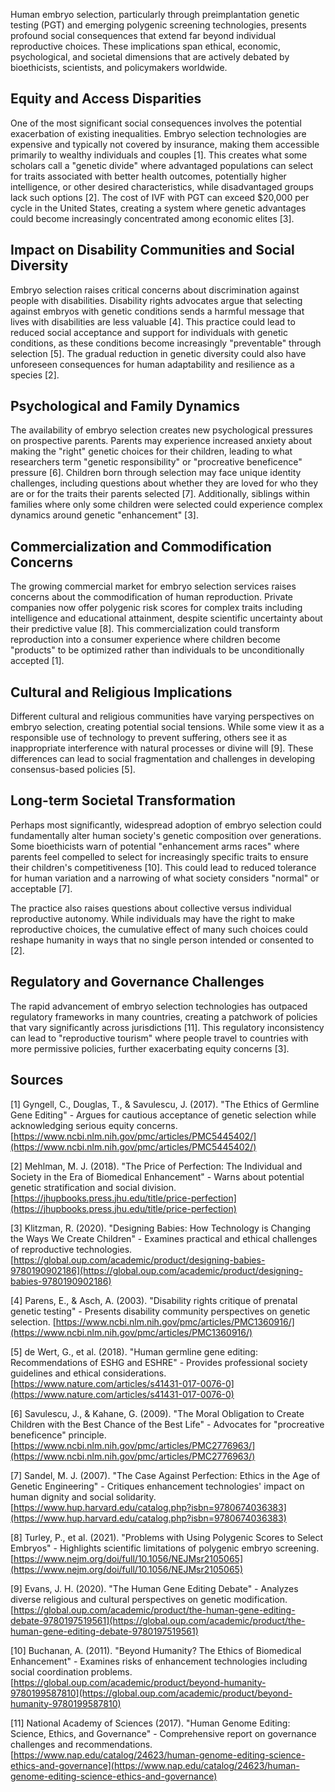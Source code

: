 Human embryo selection, particularly through preimplantation genetic testing (PGT) and emerging polygenic screening technologies, presents profound social consequences that extend far beyond individual reproductive choices. These implications span ethical, economic, psychological, and societal dimensions that are actively debated by bioethicists, scientists, and policymakers worldwide.

## Equity and Access Disparities

One of the most significant social consequences involves the potential exacerbation of existing inequalities. Embryo selection technologies are expensive and typically not covered by insurance, making them accessible primarily to wealthy individuals and couples [1]. This creates what some scholars call a "genetic divide" where advantaged populations can select for traits associated with better health outcomes, potentially higher intelligence, or other desired characteristics, while disadvantaged groups lack such options [2]. The cost of IVF with PGT can exceed $20,000 per cycle in the United States, creating a system where genetic advantages could become increasingly concentrated among economic elites [3].

## Impact on Disability Communities and Social Diversity

Embryo selection raises critical concerns about discrimination against people with disabilities. Disability rights advocates argue that selecting against embryos with genetic conditions sends a harmful message that lives with disabilities are less valuable [4]. This practice could lead to reduced social acceptance and support for individuals with genetic conditions, as these conditions become increasingly "preventable" through selection [5]. The gradual reduction in genetic diversity could also have unforeseen consequences for human adaptability and resilience as a species [2].

## Psychological and Family Dynamics

The availability of embryo selection creates new psychological pressures on prospective parents. Parents may experience increased anxiety about making the "right" genetic choices for their children, leading to what researchers term "genetic responsibility" or "procreative beneficence" pressure [6]. Children born through selection may face unique identity challenges, including questions about whether they are loved for who they are or for the traits their parents selected [7]. Additionally, siblings within families where only some children were selected could experience complex dynamics around genetic "enhancement" [3].

## Commercialization and Commodification Concerns

The growing commercial market for embryo selection services raises concerns about the commodification of human reproduction. Private companies now offer polygenic risk scores for complex traits including intelligence and educational attainment, despite scientific uncertainty about their predictive value [8]. This commercialization could transform reproduction into a consumer experience where children become "products" to be optimized rather than individuals to be unconditionally accepted [1].

## Cultural and Religious Implications

Different cultural and religious communities have varying perspectives on embryo selection, creating potential social tensions. While some view it as a responsible use of technology to prevent suffering, others see it as inappropriate interference with natural processes or divine will [9]. These differences can lead to social fragmentation and challenges in developing consensus-based policies [5].

## Long-term Societal Transformation

Perhaps most significantly, widespread adoption of embryo selection could fundamentally alter human society's genetic composition over generations. Some bioethicists warn of potential "enhancement arms races" where parents feel compelled to select for increasingly specific traits to ensure their children's competitiveness [10]. This could lead to reduced tolerance for human variation and a narrowing of what society considers "normal" or acceptable [7].

The practice also raises questions about collective versus individual reproductive autonomy. While individuals may have the right to make reproductive choices, the cumulative effect of many such choices could reshape humanity in ways that no single person intended or consented to [2].

## Regulatory and Governance Challenges

The rapid advancement of embryo selection technologies has outpaced regulatory frameworks in many countries, creating a patchwork of policies that vary significantly across jurisdictions [11]. This regulatory inconsistency can lead to "reproductive tourism" where people travel to countries with more permissive policies, further exacerbating equity concerns [3].

## Sources

[1] Gyngell, C., Douglas, T., & Savulescu, J. (2017). "The Ethics of Germline Gene Editing" - Argues for cautious acceptance of genetic selection while acknowledging serious equity concerns. [https://www.ncbi.nlm.nih.gov/pmc/articles/PMC5445402/](https://www.ncbi.nlm.nih.gov/pmc/articles/PMC5445402/)

[2] Mehlman, M. J. (2018). "The Price of Perfection: The Individual and Society in the Era of Biomedical Enhancement" - Warns about potential genetic stratification and social division. [https://jhupbooks.press.jhu.edu/title/price-perfection](https://jhupbooks.press.jhu.edu/title/price-perfection)

[3] Klitzman, R. (2020). "Designing Babies: How Technology is Changing the Ways We Create Children" - Examines practical and ethical challenges of reproductive technologies. [https://global.oup.com/academic/product/designing-babies-9780190902186](https://global.oup.com/academic/product/designing-babies-9780190902186)

[4] Parens, E., & Asch, A. (2003). "Disability rights critique of prenatal genetic testing" - Presents disability community perspectives on genetic selection. [https://www.ncbi.nlm.nih.gov/pmc/articles/PMC1360916/](https://www.ncbi.nlm.nih.gov/pmc/articles/PMC1360916/)

[5] de Wert, G., et al. (2018). "Human germline gene editing: Recommendations of ESHG and ESHRE" - Provides professional society guidelines and ethical considerations. [https://www.nature.com/articles/s41431-017-0076-0](https://www.nature.com/articles/s41431-017-0076-0)

[6] Savulescu, J., & Kahane, G. (2009). "The Moral Obligation to Create Children with the Best Chance of the Best Life" - Advocates for "procreative beneficence" principle. [https://www.ncbi.nlm.nih.gov/pmc/articles/PMC2776963/](https://www.ncbi.nlm.nih.gov/pmc/articles/PMC2776963/)

[7] Sandel, M. J. (2007). "The Case Against Perfection: Ethics in the Age of Genetic Engineering" - Critiques enhancement technologies' impact on human dignity and social solidarity. [https://www.hup.harvard.edu/catalog.php?isbn=9780674036383](https://www.hup.harvard.edu/catalog.php?isbn=9780674036383)

[8] Turley, P., et al. (2021). "Problems with Using Polygenic Scores to Select Embryos" - Highlights scientific limitations of polygenic embryo screening. [https://www.nejm.org/doi/full/10.1056/NEJMsr2105065](https://www.nejm.org/doi/full/10.1056/NEJMsr2105065)

[9] Evans, J. H. (2020). "The Human Gene Editing Debate" - Analyzes diverse religious and cultural perspectives on genetic modification. [https://global.oup.com/academic/product/the-human-gene-editing-debate-9780197519561](https://global.oup.com/academic/product/the-human-gene-editing-debate-9780197519561)

[10] Buchanan, A. (2011). "Beyond Humanity? The Ethics of Biomedical Enhancement" - Examines risks of enhancement technologies including social coordination problems. [https://global.oup.com/academic/product/beyond-humanity-9780199587810](https://global.oup.com/academic/product/beyond-humanity-9780199587810)

[11] National Academy of Sciences (2017). "Human Genome Editing: Science, Ethics, and Governance" - Comprehensive report on governance challenges and recommendations. [https://www.nap.edu/catalog/24623/human-genome-editing-science-ethics-and-governance](https://www.nap.edu/catalog/24623/human-genome-editing-science-ethics-and-governance)